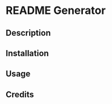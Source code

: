 # README Generator

## Description 

## Installation

## Usage

## Credits

<!-- webpage I found links for license badges https://gist.github.com/lukas-h/2a5d00690736b4c3a7ba -->
<!-- referred to Activity 09-Ins_Template-Literals for generateMarkdown function in generateMarkdown.js -->
<!-- referred to Activity 15-Ins_Modularization to link generateMarkdown.js to index.js using require -->
<!-- referred to Activity 20-Stu_Inquirer-Users for writeToFile function as well as how to set up questions -->
<!-- referred to this webpage for how to create line breaks https://www.markdownguide.org/basic-syntax/#:~:text=To%20create%20a%20line%20break,spaces%2C%20and%20then%20type%20return.-->
<!-- referred to this webpage to help me with init function https://www.npmjs.com/package/inquirer -->
<!-- referenced this webpage for how to word my prompts and set up a professional README: https://coding-boot-camp.github.io/full-stack/github/professional-readme-guide -->
